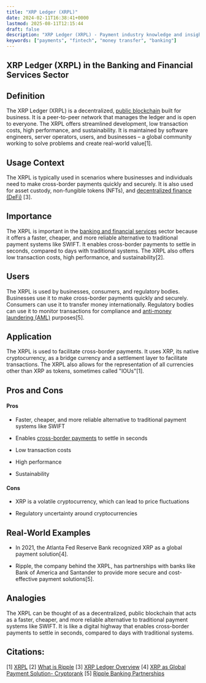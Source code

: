 ```yaml
---
title: "XRP Ledger (XRPL)"
date: 2024-02-11T16:38:41+0000
lastmod: 2025-08-11T12:15:44
draft: false
description: "XRP Ledger (XRPL) - Payment industry knowledge and insights"
keywords: ["payments", "fintech", "money transfer", "banking"]
---
```


## XRP Ledger (XRPL) in the Banking and Financial Services Sector

## Definition

The XRP Ledger (XRPL) is a decentralized, [public blockchain](https://faisalkhanllc.xyz/resources/payments-wiki/p/public-blockchain/) built for business. It is a peer-to-peer network that manages the ledger and is open to everyone. The XRPL offers streamlined development, low transaction costs, high performance, and sustainability. It is maintained by software engineers, server operators, users, and businesses – a global community working to solve problems and create real-world value[1].

## Usage Context

The XRPL is typically used in scenarios where businesses and individuals need to make cross-border payments quickly and securely. It is also used for asset custody, non-fungible tokens (NFTs), and [decentralized finance (DeFi)](https://faisalkhanllc.xyz/resources/payments-wiki/d/decentralized-finance-defi/) [3].

## Importance

The XRPL is important in the [banking and financial services](https://faisalkhanllc.xyz/resources/payments-wiki/c/cryptocurrency-banking/) sector because it offers a faster, cheaper, and more reliable alternative to traditional payment systems like SWIFT. It enables cross-border payments to settle in seconds, compared to days with traditional systems. The XRPL also offers low transaction costs, high performance, and sustainability[2].

## Users

The XRPL is used by businesses, consumers, and regulatory bodies. Businesses use it to make cross-border payments quickly and securely. Consumers can use it to transfer money internationally. Regulatory bodies can use it to monitor transactions for compliance and [anti-money laundering (AML)](https://faisalkhanllc.xyz/resources/payments-wiki/a/anti-money-laundering-aml/) purposes[5].

## Application

The XRPL is used to facilitate cross-border payments. It uses XRP, its native cryptocurrency, as a bridge currency and a settlement layer to facilitate transactions. The XRPL also allows for the representation of all currencies other than XRP as tokens, sometimes called "IOUs"[1].

## Pros and Cons

#### Pros

- Faster, cheaper, and more reliable alternative to traditional payment systems like SWIFT

- Enables [cross-border payments](https://faisalkhanllc.xyz/resources/payments-wiki/c/cross-border-payments-2/) to settle in seconds

- Low transaction costs

- High performance

- Sustainability

#### Cons

- XRP is a volatile cryptocurrency, which can lead to price fluctuations

- Regulatory uncertainty around cryptocurrencies

## Real-World Examples

- In 2021, the Atlanta Fed Reserve Bank recognized XRP as a global payment solution[4].

- Ripple, the company behind the XRPL, has partnerships with banks like Bank of America and Santander to provide more secure and cost-effective payment solutions[5].

## Analogies

The XRPL can be thought of as a decentralized, public blockchain that acts as a faster, cheaper, and more reliable alternative to traditional payment systems like SWIFT. It is like a digital highway that enables cross-border payments to settle in seconds, compared to days with traditional systems.

## Citations:

[1] [XRPL](https://xrpl.org)
[2] [What is Ripple](https://www.ledger.com/academy/crypto/what-is-ripple)
[3] [XRP Ledger Overview](https://xrpl.org/xrp-ledger-overview.html)
[4] [XRP as Global Payment Solution- Cryptorank](https://cryptorank.io/news/feed/f9339-xrp-recognized-as-global-payment-solution)
[5] [Ripple Banking Partnerships](https://www.doubloin.com/learn/ripple-banking-partnerships)